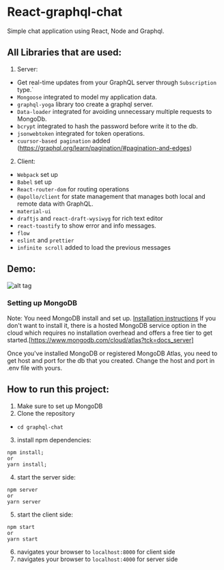 # React-graphql-chat
Simple chat application using React, Node and Graphql.

## All Libraries that are used:
1. Server:
-  Get real-time updates from your GraphQL server through `Subscription` type.`
- `Mongoose` integrated to model my application data.
- `graphql-yoga` library too create a graphql server.
- `Data-loader` integrated for avoiding unnecessary multiple requests to MongoDb.
- `bcrypt` integrated to hash the password before write it to the db.
- `jsonwebtoken` integrated for token operations.
- `cuursor-based pagination` added (https://graphql.org/learn/pagination/#pagination-and-edges)
2. Client:
- `Webpack` set up
- `Babel` set up
- `React-router-dom` for routing operations
- `@apollo/client` for state management that manages both local and remote data with GraphQL.
- `material-ui`
- `draftjs` and `react-draft-wysiwyg` for rich text editor
- `react-toastify` to show error and info messages.
- `flow`
- `eslint` and `prettier`
- `infinite scroll` added to load the previous messages

## Demo:
![alt tag](demo.gif)

### Setting up MongoDB

Note: You need MongoDB install and set up. [Installation instructions](https://docs.mongodb.org/manual/installation/)
If you don't want to install it, there is a hosted MongoDB service option in the cloud which requires no installation overhead and offers a free tier to get started.[https://www.mongodb.com/cloud/atlas?tck=docs_server]

Once you've installed MongoDB or registered MongoDB Atlas, you need to get host and port for the db that you created.
Change the host and port in .env file with yours.

## How to run this project:
1. Make sure to set up MongoDB
2. Clone the repository
- `cd graphql-chat`
3. install npm dependencies:
```
npm install;
or
yarn install;
```
4. start the server side:
```
npm server
or
yarn server
```

5. start the client side:
```
npm start
or
yarn start
```
6. navigates your browser to `localhost:8000` for client side
7. navigates your browser to `localhost:4000` for server side
